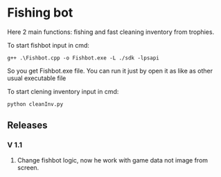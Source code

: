 # Fishing bot

Here 2 main functions: fishing and fast cleaning inventory from trophies.

To start fishbot input in cmd:

```
g++ .\Fishbot.cpp -o Fishbot.exe -L ./sdk -lpsapi
```

So you get Fishbot.exe file. You can run it just by open it as like as other usual executable file

To start clening inventory input in cmd: 

```
python cleanInv.py
```

## Releases

### V 1.1

1. Change fishbot logic, now he work with game data not image from screen.

